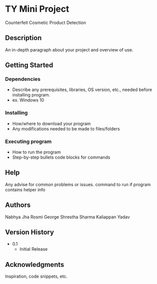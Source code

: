 # TY Mini Project

Counterfeit Cosmetic Product Detection

## Description

An in-depth paragraph about your project and overview of use.

## Getting Started

### Dependencies

* Describe any prerequisites, libraries, OS version, etc., needed before installing program.
* ex. Windows 10

### Installing

* How/where to download your program
* Any modifications needed to be made to files/folders

### Executing program

* How to run the program
* Step-by-step bullets
code blocks for commands


## Help

Any advise for common problems or issues.
command to run if program contains helper info


## Authors

Nabhya Jha
Rosmi George
Shrestha Sharma
Kaliappan Yadav


## Version History

* 0.1
    * Initial Release

## Acknowledgments

Inspiration, code snippets, etc.
